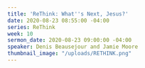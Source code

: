 ```yaml
---
title: 'ReThink: What''s Next, Jesus?'
date: 2020-08-23 08:55:00 -04:00
series: ReThink
week: 10
sermon_date: 2020-08-23 09:00:00 -04:00
speaker: Denis Beausejour and Jamie Moore
thumbnail_image: "/uploads/RETHINK.png"
---
```


